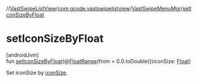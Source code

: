 //[VastSwipeListView](../../../index.md)/[com.gcode.vastswipelistview](../index.md)/[VastSwipeMenuMgr](index.md)/[setIconSizeByFloat](set-icon-size-by-float.md)

# setIconSizeByFloat

[androidJvm]\
fun [setIconSizeByFloat](set-icon-size-by-float.md)(@[FloatRange](https://developer.android.com/reference/kotlin/androidx/annotation/FloatRange.html)(from = 0.0.toDouble())iconSize: [Float](https://kotlinlang.org/api/latest/jvm/stdlib/kotlin/-float/index.html))

Set iconSize by [iconSize](set-icon-size-by-float.md).
